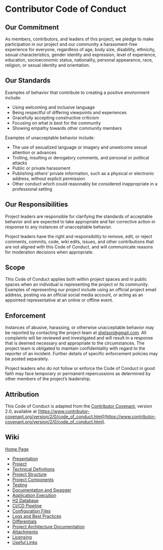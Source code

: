 # Contributor Code of Conduct

## Our Commitment

As members, contributors, and leaders of this project, we pledge to make participation in our project and our community a harassment-free experience for everyone, regardless of age, body size, disability, ethnicity, sexual characteristics, gender identity and expression, level of experience, education, socioeconomic status, nationality, personal appearance, race, religion, or sexual identity and orientation.

## Our Standards

Examples of behavior that contribute to creating a positive environment include:

- Using welcoming and inclusive language
- Being respectful of differing viewpoints and experiences
- Gracefully accepting constructive criticism
- Focusing on what is best for the community
- Showing empathy towards other community members

Examples of unacceptable behavior include:

- The use of sexualized language or imagery and unwelcome sexual attention or advances
- Trolling, insulting or derogatory comments, and personal or political attacks
- Public or private harassment
- Publishing others’ private information, such as a physical or electronic address, without explicit permission
- Other conduct which could reasonably be considered inappropriate in a professional setting

## Our Responsibilities

Project leaders are responsible for clarifying the standards of acceptable behavior and are expected to take appropriate and fair corrective action in response to any instances of unacceptable behavior.

Project leaders have the right and responsibility to remove, edit, or reject comments, commits, code, wiki edits, issues, and other contributions that are not aligned with this Code of Conduct, and will communicate reasons for moderation decisions when appropriate.

## Scope

This Code of Conduct applies both within project spaces and in public spaces when an individual is representing the project or its community. Examples of representing our project include using an official project email address, posting via an official social media account, or acting as an appointed representative at an online or offline event.

## Enforcement

Instances of abusive, harassing, or otherwise unacceptable behavior may be reported by contacting the project team at [shelson@gmail.com](mailto:shelson@gmail.com). All complaints will be reviewed and investigated and will result in a response that is deemed necessary and appropriate to the circumstances. The project team is obligated to maintain confidentiality with regard to the reporter of an incident. Further details of specific enforcement policies may be posted separately.

Project leaders who do not follow or enforce the Code of Conduct in good faith may face temporary or permanent repercussions as determined by other members of the project’s leadership.

## Attribution

This Code of Conduct is adapted from the [Contributor Covenant][homepage], version 2.0, available at [https://www.contributor-covenant.org/version/2/0/code_of_conduct.html](https://www.contributor-covenant.org/version/2/0/code_of_conduct.html).

[homepage]: https://www.contributor-covenant.org

## Wiki

[Home Page](/README.md)

- [Presentation](https://github.com/java_base/sognisport/wiki/presentation)
- [Project](https://github.com/java_base/sognisport/wiki/project)
- [Technical Definitions](https://github.com/java_base/sognisport/wiki/technical-definitions)
- [Project Structure](https://github.com/java_base/sognisport/wiki/project-structure)
- [Project Components](https://github.com/java_base/sognisport/wiki/project-components)
- [Testing](https://github.com/java_base/sognisport/wiki/testing)
- [Documentation and Swagger](https://github.com/java_base/sognisport/wiki/documentation-and-swagger)
- [Application Execution](https://github.com/java_base/sognisport/wiki/application-execution)
- [H2 Database](https://github.com/java_base/sognisport/wiki/h2-database)
- [CI/CD Pipeline](https://github.com/java_base/sognisport/wiki/ci-cd-pipeline)
- [Configuration Files](https://github.com/java_base/sognisport/wiki/configuration-files)
- [Logs and Best Practices](https://github.com/java_base/sognisport/wiki/logs-and-best-practices)
- [Differentials](https://github.com/java_base/sognisport/wiki/differentials)
- [Project Architecture Documentation](https://github.com/java_base/sognisport/wiki/architecture)
-  [Attachments](https://github.com/java_base/sognisport/wiki/attachments)
-  [Licensing](https://github.com/java_base/sognisport/wiki/licensing)
-  [Useful Links](https://github.com/java_base/sognisport/wiki/useful-links)
